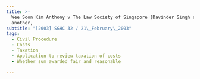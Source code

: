 ```yaml
---
title: >-
  Wee Soon Kim Anthony v The Law Society of Singapore (Davinder Singh and
  another,
subtitle: "[2003] SGHC 32 / 21\_February\_2003"
tags:
  - Civil Procedure
  - Costs
  - Taxation
  - Application to review taxation of costs
  - Whether sum awarded fair and reasonable

---
```


